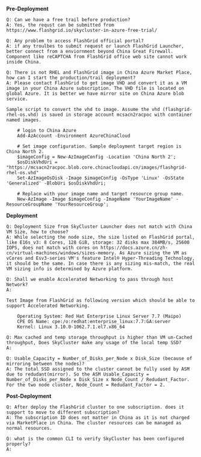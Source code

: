 **Pre-Deployment**

    Q: Can we have a free trail before production?
    A: Yes, the requst can be submitted from https://www.flashgrid.io/skycluster-in-azure-free-trial/
    
    Q: Any problem to access FlashGrid official portal?
    A: if any troulbes to submit request or launch FlashGrid Launcher, better connect from a enviornment beyond China Great Firewall. Component like reCAPTCHA from FlashGrid office web site cannot work inside China.

    Q: There is not RHEL and FlashGrid image in China Azure Market Place, how can I start the production/trail deployment?
    A: Please contact FlashGrid to get image VHD and convert it as a VM image in your China Azure subscription. The VHD file is located on global Azure. It is better we have mirror site on China Azure blob service. 

    Sample script to convert the vhd to image. Assume the vhd (flashgrid-rhel-os.vhd) is saved in storage account mcsacn2racpoc with container named images.

        # login to China Azure
        Add-AzAccount -Environment AzureChinaCloud

        # Set image configuration. Sample deployment target region is China North 2.
        $imageConfig = New-AzImageConfig -Location 'China North 2';
        $osDiskVhdUri = "https://mcsacn2racpoc.blob.core.chinacloudapi.cn/images/flashgrid-rhel-os.vhd"
        Set-AzImageOsDisk -Image $imageConfig -OsType 'Linux' -OsState 'Generalized' -BlobUri $osDiskVhdUri;

        # Replace with your image name and target resource group name.
        New-AzImage -Image $imageConfig -ImageName 'YourImageName' -ResourceGroupName 'YourResourceGroup';


**Deployment**

    Q: Deployment Size from SkyCluster Launcher does not match with China VM Size, how to choose?
    A: While selecting the node size, the size listed on FlashGrid portal, like E16s_v3: 8 Cores, 128 GiB, storage: 32 disks max 384MB/s, 25600 IOPS, does not match with cores on https://docs.azure.cn/zh-cn/virtual-machines/windows/sizes-memory. As Azure sizing the VM as vCores and Esv3-series VM's feature Intel® Hyper-Threading Technology, it should be the same. In case there is any sizing mis-match, the real VM sizing info is determined by Azure platform.

    Q: Shall we enable Accelerated Networking to pass through host Network?
    A: 

    Test Image from FlashGrid as following version which should be able to support Accelerated Networking.

        Operating System: Red Hat Enterprise Linux Server 7.7 (Maipo)
        CPE OS Name: cpe:/o:redhat:enterprise_linux:7.7:GA:server
        Kernel: Linux 3.10.0-1062.7.1.el7.x86_64

    Q: Max cached and temp storage throughput is higher than VM un-Cached throughput, Does SkyCluster make any usage of the local temp SSD?
    A: 

    Q: Usable_Capacity = Number_of_Disks_per_Node x Disk_Size (because of mirroring between the nodes)? 
    A: The total SSD assigned to the cluster cannot be fully used by ASM due to redudant(mirror). So the ASM Usable_Capacity = Number_of_Disks_per_Node x Disk_Size x Node_Count / Redudant_Factor. For the two node cluster, Node_Count = Redudant_Factor = 2. 

**Post-Deployment**
    
    Q: After deploy the FlashGrid cluster to one subscription. does it support to move to different subscription?
    A: The subscription ID does not matter in China as it is not charged via MarketPlace in China. The cluster resources can be managed as normal resources. 

    Q: what is the common CLI to verify SkyCluster has been configured properly?
    A: 